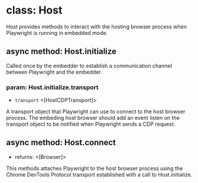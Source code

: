 # class: Host

Host provides methods to interact with the hosting browser process when Playwright is running in embedded mode.

## async method: Host.initialize

Called once by the embedder to establish a communication channel between Playwright and the embedder.

### param: Host.initialize.transport
- `transport` <[HostCDPTransport]>

A transport object that Playwright can use to connect to the host browser process. The embeding host browser
should add an event listen on the transport object to be notified when Playwright sends a CDP request.


## async method: Host.connect
- returns: <[Browser]>

This methods attaches Playwright to the host browser process using the Chrome DevTools Protocol transport
established with a call to Host.initialize.
